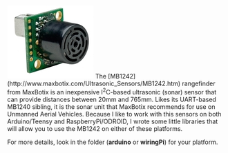 <img src="mb1242.jpg">
The [MB1242](http://www.maxbotix.com/Ultrasonic_Sensors/MB1242.htm) 
rangefinder from MaxBotix is an inexpensive I<sup>2</sup>C-based ultrasonic (sonar) sensor that can provide
distances between 20mm and 765mm.  Likes its UART-based MB1240 sibling, it is the sonar unit that MaxBotix
recommends for use on Unmanned Aerial Vehicles.  Because I like to work with this sensors on both Arduino/Teensy
and RaspberryPi/ODROID, I wrote some little libraries that will allow you to use the MB1242 on either of these
platforms.

For more details, look in the folder (<b>arduino</b> or <b>wiringPi</b>) for your platform.
